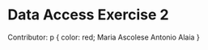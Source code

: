 <h1>Data Access Exercise 2</h1>

Contributor:
p {
  color: red;
  Maria Ascolese 
  Antonio Alaia
}
